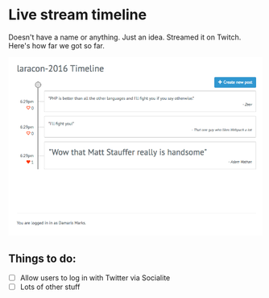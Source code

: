 # Live stream timeline
Doesn't have a name or anything. Just an idea. Streamed it on Twitch. Here's how far we got so far.

![](https://raw.githubusercontent.com/mattstauffer/live-stream-timeline/master/screenshot.png)

## Things to do:
- [ ] Allow users to log in with Twitter via Socialite
- [ ] Lots of other stuff
